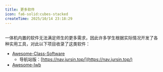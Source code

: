```yaml
---
title: 更多软件
icon: fa6-solid:cubes-stacked
createTime: 2025/10/14 23:18:29
---
```

 

## 
一体机内置的软件无法满足师生的更多需求，因此许多学生根据实际情况开发了各种实用工具，对此以下项目收录了这类软件：
- [Awesome-Class-Software](https://github.com/Jursin/Awesome-Class-Softwares)
  - 导航站版：[https://nav.jursin.top/](https://nav.jursin.top/)
- [Awesome-Iwb](https://github.com/Awesome-Iwb/Awesome-Iwb)